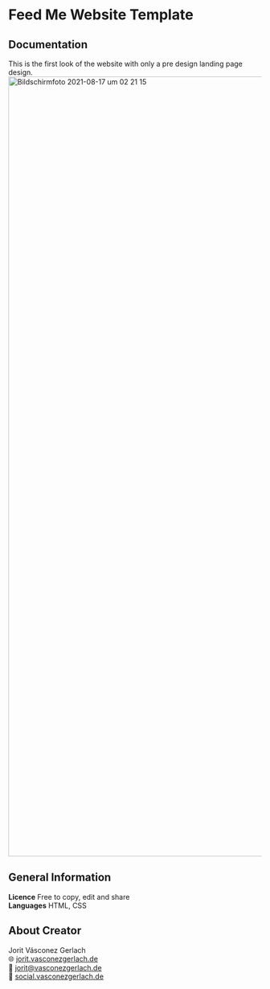 # Feed Me Website Template
## Documentation
This is the first look of the website with only a pre design landing page design.
<img width="1552" alt="Bildschirmfoto 2021-08-17 um 02 21 15" src="https://user-images.githubusercontent.com/88643432/129644853-e1287868-b6bb-4cab-a5b4-19b0ce68baae.png">

## General Information
**Licence** Free to copy, edit and share\
**Languages** HTML, CSS

## About Creator
Jorit Vásconez Gerlach\
🌐 [jorit.vasconezgerlach.de](https://jorit.vasconezgerlach.de)\
📧 [jorit@vasconezgerlach.de](mailto:jorit@vasconezgerlach.de)\
🔗 [social.vasconezgerlach.de](https://social.vasconezgerlach.de)
